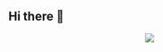 ## Hi there 👋
<p align="center">
  <a href="https://skillicons.dev">
    <img style={width:100px} src="https://skillicons.dev/icons?i=react,nextjs,js,redux,tailwind,html,css,alpinejs,figma,github,git&perline=3" />
  </a>
</p>


<!--
**mohsen0146/mohsen0146** is a ✨ _special_ ✨ repository because its `README.md` (this file) appears on your GitHub profile.

Here are some ideas to get you started:

- 🔭 I’m currently working on ...
- 🌱 I’m currently learning ...
- 👯 I’m looking to collaborate on ...
- 🤔 I’m looking for help with ...
- 💬 Ask me about ...
- 📫 How to reach me: ...
- 😄 Pronouns: ...
- ⚡ Fun fact: ...
-->
